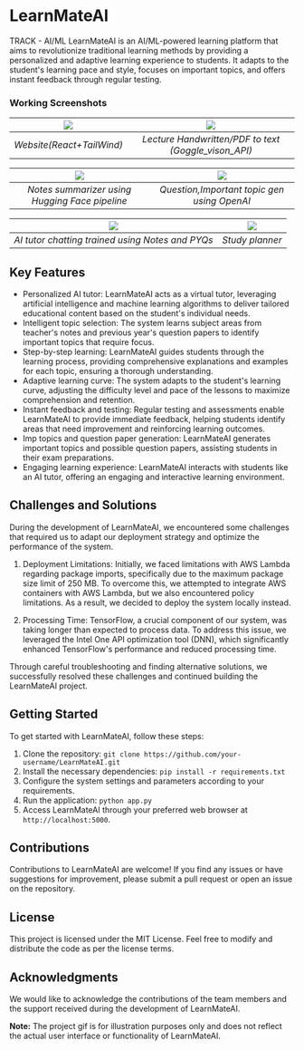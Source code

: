 # LearnMateAI
TRACK - AI/ML
LearnMateAI is an AI/ML-powered learning platform that aims to revolutionize traditional learning methods by providing a personalized and adaptive learning experience to students. It adapts to the student's learning pace and style, focuses on important topics, and offers instant feedback through regular testing.

### Working Screenshots

| <img src="gifs/1.gif">             | <img src="gifs/2.gif">              | 
| :----------------------------------: | :------------------------------------: |
|          _Website(React+TailWind)_           |      _Lecture Handwritten/PDF to text (Goggle_vison_API)_          | 

| <img src="gifs/3.gif">             | <img src="gifs/4.gif">              | 
| :----------------------------------: | :------------------------------------: |
|          _Notes summarizer using Hugging Face pipeline_           |      _Question,Important topic gen using OpenAI_          | 

| <img src="gifs/5.gif">             | <img src="gifs/6.gif">              | 
| :----------------------------------: | :------------------------------------: |
|          _AI tutor chatting trained using Notes and PYQs_           |      _Study planner_          | 
## Key Features

- Personalized AI tutor: LearnMateAI acts as a virtual tutor, leveraging artificial intelligence and machine learning algorithms to deliver tailored educational content based on the student's individual needs.
- Intelligent topic selection: The system learns subject areas from teacher's notes and previous year's question papers to identify important topics that require focus.
- Step-by-step learning: LearnMateAI guides students through the learning process, providing comprehensive explanations and examples for each topic, ensuring a thorough understanding.
- Adaptive learning curve: The system adapts to the student's learning curve, adjusting the difficulty level and pace of the lessons to maximize comprehension and retention.
- Instant feedback and testing: Regular testing and assessments enable LearnMateAI to provide immediate feedback, helping students identify areas that need improvement and reinforcing learning outcomes.
- Imp topics and question paper generation: LearnMateAI generates important topics and possible question papers, assisting students in their exam preparations.
- Engaging learning experience: LearnMateAI interacts with students like an AI tutor, offering an engaging and interactive learning environment.

## Challenges and Solutions

During the development of LearnMateAI, we encountered some challenges that required us to adapt our deployment strategy and optimize the performance of the system.

1. Deployment Limitations: Initially, we faced limitations with AWS Lambda regarding package imports, specifically due to the maximum package size limit of 250 MB. To overcome this, we attempted to integrate AWS containers with AWS Lambda, but we also encountered policy limitations. As a result, we decided to deploy the system locally instead.

2. Processing Time: TensorFlow, a crucial component of our system, was taking longer than expected to process data. To address this issue, we leveraged the Intel One API optimization tool (DNN), which significantly enhanced TensorFlow's performance and reduced processing time.

Through careful troubleshooting and finding alternative solutions, we successfully resolved these challenges and continued building the LearnMateAI project.

## Getting Started

To get started with LearnMateAI, follow these steps:

1. Clone the repository: `git clone https://github.com/your-username/LearnMateAI.git`
2. Install the necessary dependencies: `pip install -r requirements.txt`
3. Configure the system settings and parameters according to your requirements.
4. Run the application: `python app.py`
5. Access LearnMateAI through your preferred web browser at `http://localhost:5000`.

## Contributions

Contributions to LearnMateAI are welcome! If you find any issues or have suggestions for improvement, please submit a pull request or open an issue on the repository.

## License

This project is licensed under the MIT License. Feel free to modify and distribute the code as per the license terms.

## Acknowledgments

We would like to acknowledge the contributions of the team members and the support received during the development of LearnMateAI.

**Note:** The project gif is for illustration purposes only and does not reflect the actual user interface or functionality of LearnMateAI.
